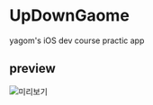 # UpDownGaome
yagom's iOS dev course practic app

## preview

![미리보기](https://github.com/kokorii/UpDownGaome/blob/13f3755e371fad4a44aed01fd01c2ee075d59455/pre.gif)


